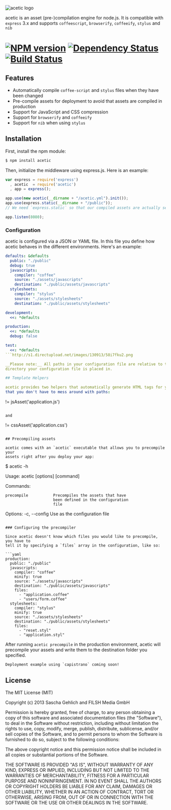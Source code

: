 ![acetic logo](http://s1.directupload.net/images/130913/58i7fku2.png)

acetic is an asset (pre-)compilation engine for node.js. It is compatible with `express` 3.x and supports `coffeescript`, `browserify`, `coffeeify`, `stylus` and `nib`

[![NPM version][NPMIMGURL]][NPMURL] [![Dependency Status][DependencyStatusIMGURL]][DependencyStatusURL] [![Build Status][BuildStatusIMGURL]][BuildStatusURL]
======
[NPMIMGURL]:                https://badge.fury.io/js/acetic.png
[BuildStatusIMGURL]:        https://secure.travis-ci.org/filshmedia/acetic.png?branch=master
[DependencyStatusIMGURL]:   https://gemnasium.com/filshmedia/acetic.png
[NPMURL]:                   //npmjs.org/package/acetic
[BuildStatusURL]:           //travis-ci.org/filshmedia/acetic  "Build Status"
[DependencyStatusURL]:      //gemnasium.com/filshmedia/acetic "Dependency Status"

## Features

* Automatically compile `coffee-script` and `stylus` files when they have been changed
* Pre-compile assets for deployment to avoid that assets are compiled in production
* Support for JavaScript and CSS compression
* Support for `browserify` and `coffeeify`
* Support for `nib` when using `stylus`

## Installation

First, install the npm module:

```bash
$ npm install acetic
```

Then, initialize the middleware using express.js. Here is an example:

```js
var express = require('express')
  , acetic  = require('acetic')
  , app = express();

app.use(new acetic(__dirname + "/acetic.yml").init());
app.use(express.static(__dirname + "/public"));
// We need `express.static` so that our compiled assets are actually served to the user.

app.listen(8080);
```

### Configuration
acetic is configured via a JSON or YAML file. In this file you define how acetic
behaves in the different environments. Here's an example:

```yaml
defaults: &defaults
  public: "./public"
  debug: true
  javascripts:
    compiler: "coffee"
    source: "./assets/javascripts"
    destination: "./public/assets/javascripts"
  stylesheets:
    compiler: "stylus"
    source: "./assets/stylesheets"
    destination: "./public/assets/stylesheets"

development:
  <<: *defaults

production:
  <<: *defaults
  debug: false

test:
  <<: *defaults
```http://s1.directupload.net/images/130913/58i7fku2.png

__Please note:__ All paths in your configuration file are relative to the
directory your configuration file is placed in.

## Template Helpers

acetic provides two helpers that automatically generate HTML tags for you so
that you don't have to mess around with paths:

```
!= jsAsset('application.js')
```

and

```
!= cssAsset('application.css')
```

## Precompiling assets

acetic comes with an `acetic` executable that allows you to precompile your
assets right after you deploy your app:

```
$ acetic -h

  Usage: acetic [options] [command]

  Commands:

    precompile           Precompiles the assets that have
                         been defined in the configuration
                         file

  Options:
    -c, --config <file>  Use <file> as the configuration file
```

### Configuring the precompiler

Since acetic doesn't know which files you would like to precompile, you have to
tell it by specifying a `files` array in the configuration, like so:

```yaml
production:
  public: "./public"
  javascripts:
    compiler: "coffee"
    minify: true
    source: "./assets/javascripts"
    destination: "./public/assets/javascripts"
    files:
      - "application.coffee"
      - "users/form.coffee"
  stylesheets:
    compiler: "stylus"
    minify: true
    source: "./assets/stylesheets"
    destination: "./public/assets/stylesheets"
    files:
      - "reset.styl"
      - "application.styl"
```

After running `acetic precompile` in the production environment, acetic will
precompile your assets and write them to the destination folder you specified.

```
Deployment example using `capistrano` coming soon!
```

## License

The MIT License (MIT)

Copyright (c) 2013 Sascha Gehlich and FILSH Media GmbH

Permission is hereby granted, free of charge, to any person obtaining a copy of this software and associated documentation files (the "Software"), to deal in the Software without restriction, including without limitation the rights to use, copy, modify, merge, publish, distribute, sublicense, and/or sell copies of the Software, and to permit persons to whom the Software is furnished to do so, subject to the following conditions:

The above copyright notice and this permission notice shall be included in all copies or substantial portions of the Software.

THE SOFTWARE IS PROVIDED "AS IS", WITHOUT WARRANTY OF ANY KIND, EXPRESS OR IMPLIED, INCLUDING BUT NOT LIMITED TO THE WARRANTIES OF MERCHANTABILITY, FITNESS FOR A PARTICULAR PURPOSE AND NONINFRINGEMENT. IN NO EVENT SHALL THE AUTHORS OR COPYRIGHT HOLDERS BE LIABLE FOR ANY CLAIM, DAMAGES OR OTHER LIABILITY, WHETHER IN AN ACTION OF CONTRACT, TORT OR OTHERWISE, ARISING FROM, OUT OF OR IN CONNECTION WITH THE SOFTWARE OR THE USE OR OTHER DEALINGS IN THE SOFTWARE.
